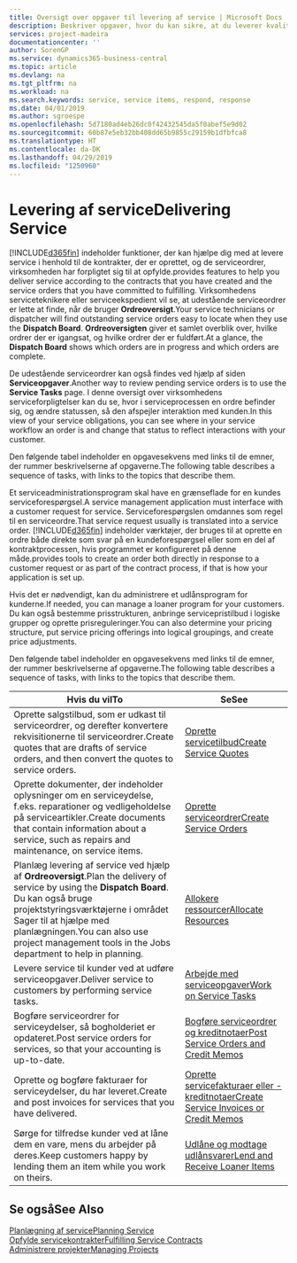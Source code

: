 ```yaml
---
title: Oversigt over opgaver til levering af service | Microsoft Docs
description: Beskriver opgaver, hvor du kan sikre, at du leverer kvalitetsservice og leverer op til aftaler med kunderne.
services: project-madeira
documentationcenter: ''
author: SorenGP
ms.service: dynamics365-business-central
ms.topic: article
ms.devlang: na
ms.tgt_pltfrm: na
ms.workload: na
ms.search.keywords: service, service items, respond, response
ms.date: 04/01/2019
ms.author: sgroespe
ms.openlocfilehash: 5d7180ad4eb26dc0f42432545da5f0abef5e9d02
ms.sourcegitcommit: 60b87e5eb32bb408dd65b9855c29159b1dfbfca8
ms.translationtype: HT
ms.contentlocale: da-DK
ms.lasthandoff: 04/29/2019
ms.locfileid: "1250960"
---
```

# <a name="delivering-service"></a><span data-ttu-id="8e884-103">Levering af service</span><span class="sxs-lookup"><span data-stu-id="8e884-103">Delivering Service</span></span>
[!INCLUDE[d365fin](includes/d365fin_md.md)] <span data-ttu-id="8e884-104">indeholder funktioner, der kan hjælpe dig med at levere service i henhold til de kontrakter, der er oprettet, og de serviceordrer, virksomheden har forpligtet sig til at opfylde.</span><span class="sxs-lookup"><span data-stu-id="8e884-104">provides features to help you deliver service according to the contracts that you have created and the service orders that you have committed to fulfilling.</span></span> <span data-ttu-id="8e884-105">Virksomhedens serviceteknikere eller serviceekspedient vil se, at udestående serviceordrer er lette at finde, når de bruger **Ordreoversigt**.</span><span class="sxs-lookup"><span data-stu-id="8e884-105">Your service technicians or dispatcher will find outstanding service orders easy to locate when they use the **Dispatch Board**.</span></span> <span data-ttu-id="8e884-106">**Ordreoversigten** giver et samlet overblik over, hvilke ordrer der er igangsat, og hvilke ordrer der er fuldført.</span><span class="sxs-lookup"><span data-stu-id="8e884-106">At a glance, the **Dispatch Board** shows which orders are in progress and which orders are complete.</span></span>  
  
<span data-ttu-id="8e884-107">De udestående serviceordrer kan også findes ved hjælp af siden **Serviceopgaver**.</span><span class="sxs-lookup"><span data-stu-id="8e884-107">Another way to review pending service orders is to use the **Service Tasks** page.</span></span> <span data-ttu-id="8e884-108">I denne oversigt over virksomhedens serviceforpligtelser kan du se, hvor i serviceprocessen en ordre befinder sig, og ændre statussen, så den afspejler interaktion med kunden.</span><span class="sxs-lookup"><span data-stu-id="8e884-108">In this view of your service obligations, you can see where in your service workflow an order is and change that status to reflect interactions with your customer.</span></span>  
  
<span data-ttu-id="8e884-109">Den følgende tabel indeholder en opgavesekvens med links til de emner, der rummer beskrivelserne af opgaverne.</span><span class="sxs-lookup"><span data-stu-id="8e884-109">The following table describes a sequence of tasks, with links to the topics that describe them.</span></span>   

<span data-ttu-id="8e884-110">Et serviceadministrationsprogram skal have en grænseflade for en kundes serviceforespørgsel.</span><span class="sxs-lookup"><span data-stu-id="8e884-110">A service management application must interface with a customer request for service.</span></span> <span data-ttu-id="8e884-111">Serviceforespørgslen omdannes som regel til en serviceordre.</span><span class="sxs-lookup"><span data-stu-id="8e884-111">That service request usually is translated into a service order.</span></span> [!INCLUDE[d365fin](includes/d365fin_md.md)] <span data-ttu-id="8e884-112">indeholder værktøjer, der bruges til at oprette en ordre både direkte som svar på en kundeforespørgsel eller som en del af kontraktprocessen, hvis programmet er konfigureret på denne måde.</span><span class="sxs-lookup"><span data-stu-id="8e884-112">provides tools to create an order both directly in response to a customer request or as part of the contract process, if that is how your application is set up.</span></span>  
  
<span data-ttu-id="8e884-113">Hvis det er nødvendigt, kan du administrere et udlånsprogram for kunderne.</span><span class="sxs-lookup"><span data-stu-id="8e884-113">If needed, you can manage a loaner program for your customers.</span></span> <span data-ttu-id="8e884-114">Du kan også bestemme prisstrukturen, anbringe servicepristilbud i logiske grupper og oprette prisreguleringer.</span><span class="sxs-lookup"><span data-stu-id="8e884-114">You can also determine your pricing structure, put service pricing offerings into logical groupings, and create price adjustments.</span></span>  
  
<span data-ttu-id="8e884-115">Den følgende tabel indeholder en opgavesekvens med links til de emner, der rummer beskrivelserne af opgaverne.</span><span class="sxs-lookup"><span data-stu-id="8e884-115">The following table describes a sequence of tasks, with links to the topics that describe them.</span></span>   
  
|<span data-ttu-id="8e884-116">**Hvis du vil**</span><span class="sxs-lookup"><span data-stu-id="8e884-116">**To**</span></span>|<span data-ttu-id="8e884-117">**Se**</span><span class="sxs-lookup"><span data-stu-id="8e884-117">**See**</span></span>|  
|------------|-------------|  
|<span data-ttu-id="8e884-118">Oprette salgstilbud, som er udkast til serviceordrer, og derefter konvertere rekvisitionerne til serviceordrer.</span><span class="sxs-lookup"><span data-stu-id="8e884-118">Create quotes that are drafts of service orders, and then convert the quotes to service orders.</span></span>|[<span data-ttu-id="8e884-119">Oprette servicetilbud</span><span class="sxs-lookup"><span data-stu-id="8e884-119">Create Service Quotes</span></span>](service-how-to-create-service-quotes.md)|
|<span data-ttu-id="8e884-120">Oprette dokumenter, der indeholder oplysninger om en serviceydelse, f.eks. reparationer og vedligeholdelse på serviceartikler.</span><span class="sxs-lookup"><span data-stu-id="8e884-120">Create documents that contain information about a service, such as repairs and maintenance, on service items.</span></span>|[<span data-ttu-id="8e884-121">Oprette serviceordrer</span><span class="sxs-lookup"><span data-stu-id="8e884-121">Create Service Orders</span></span>](service-how-to-create-service-orders.md)|
|<span data-ttu-id="8e884-122">Planlæg levering af service ved hjælp af **Ordreoversigt**.</span><span class="sxs-lookup"><span data-stu-id="8e884-122">Plan the delivery of service by using the **Dispatch Board**.</span></span> <span data-ttu-id="8e884-123">Du kan også bruge projektstyringsværktøjerne i området Sager til at hjælpe med planlægningen.</span><span class="sxs-lookup"><span data-stu-id="8e884-123">You can also use project management tools in the Jobs department to help in planning.</span></span>|[<span data-ttu-id="8e884-124">Allokere ressourcer</span><span class="sxs-lookup"><span data-stu-id="8e884-124">Allocate Resources</span></span>](service-how-to-allocate-resources.md)|  
|<span data-ttu-id="8e884-125">Levere service til kunder ved at udføre serviceopgaver.</span><span class="sxs-lookup"><span data-stu-id="8e884-125">Deliver service to customers by performing service tasks.</span></span>|[<span data-ttu-id="8e884-126">Arbejde med serviceopgaver</span><span class="sxs-lookup"><span data-stu-id="8e884-126">Work on Service Tasks</span></span>](service-how-to-work-on-service-tasks.md)|  
|<span data-ttu-id="8e884-127">Bogføre serviceordrer for serviceydelser, så bogholderiet er opdateret.</span><span class="sxs-lookup"><span data-stu-id="8e884-127">Post service orders for services, so that your accounting is up-to-date.</span></span>|[<span data-ttu-id="8e884-128">Bogføre serviceordrer og kreditnotaer</span><span class="sxs-lookup"><span data-stu-id="8e884-128">Post Service Orders and Credit Memos</span></span>](service-how-to-post-service-orders.md)|  
|<span data-ttu-id="8e884-129">Oprette og bogføre fakturaer for serviceydelser, du har leveret.</span><span class="sxs-lookup"><span data-stu-id="8e884-129">Create and post invoices for services that you have delivered.</span></span>|[<span data-ttu-id="8e884-130">Oprette servicefakturaer eller -kreditnotaer</span><span class="sxs-lookup"><span data-stu-id="8e884-130">Create Service Invoices or Credit Memos</span></span>](service-how-create-invoices.md)|  
|<span data-ttu-id="8e884-131">Sørge for tilfredse kunder ved at låne dem en vare, mens du arbejder på deres.</span><span class="sxs-lookup"><span data-stu-id="8e884-131">Keep customers happy by lending them an item while you work on theirs.</span></span>| [<span data-ttu-id="8e884-132">Udlåne og modtage udlånsvarer</span><span class="sxs-lookup"><span data-stu-id="8e884-132">Lend and Receive Loaner Items</span></span>](service-how-to-lend-receive-loaners.md)|
  
## <a name="see-also"></a><span data-ttu-id="8e884-133">Se også</span><span class="sxs-lookup"><span data-stu-id="8e884-133">See Also</span></span>  
[<span data-ttu-id="8e884-134">Planlægning af service</span><span class="sxs-lookup"><span data-stu-id="8e884-134">Planning Service</span></span>](service-plan-service.md)  
[<span data-ttu-id="8e884-135">Opfylde servicekontrakter</span><span class="sxs-lookup"><span data-stu-id="8e884-135">Fulfilling Service Contracts</span></span>](service-fulfill-service-contracts.md)  
[<span data-ttu-id="8e884-136">Administrere projekter</span><span class="sxs-lookup"><span data-stu-id="8e884-136">Managing Projects</span></span>](projects-manage-projects.md)  
